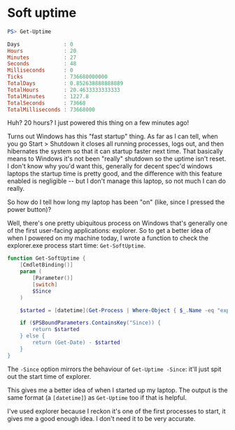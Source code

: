 # Soft uptime

```powershell
PS> Get-Uptime

Days              : 0
Hours             : 20
Minutes           : 27
Seconds           : 48
Milliseconds      : 0
Ticks             : 736680000000
TotalDays         : 0.852638888888889
TotalHours        : 20.4633333333333
TotalMinutes      : 1227.8
TotalSeconds      : 73668
TotalMilliseconds : 73668000
```

Huh? 20 hours? I just powered this thing on a few minutes ago!

Turns out Windows has this "fast startup" thing. As far as I can tell, when
you go Start > Shutdown it closes all running processes, logs out, and then
hibernates the system so that it can startup faster next time. That
basically means to Windows it's not been "really" shutdown so the uptime isn't
reset. I don't know why you'd want this, generally for decent spec'd windows 
laptops the startup time is pretty good, and the difference with this feature
enabled is negligible -- but I don't manage this laptop, so not much I can do
really.

So how do I tell how long my laptop has been "on" (like, since I pressed
the power button)?

Well, there's one pretty ubiquitous process on Windows that's generally one of
the first user-facing applications: explorer.
So to get a better idea of when I powered on my machine today, I wrote a
function to check the explorer.exe process start time: `Get-SoftUptime`.

```powershell
function Get-SoftUptime {
    [CmdletBinding()]
    param (
        [Parameter()]
        [switch]
        $Since
    )

    $started = [datetime](Get-Process | Where-Object { $_.Name -eq "explorer" } | Select-Object -ExpandPropety StartTime)

    if ($PSBoundParameters.ContainsKey("Since)) {
        return $started
    } else {
        return (Get-Date) - $started
    }
}
```

The `-Since` option mirrors the behaviour of `Get-Uptime -Since`: it'll just
spit out the start time of explorer.

This gives me a better idea of when I started up my laptop. The output is the
same format (a `[datetime]`) as `Get-Uptime` too if that is helpful. 

I've used explorer because I reckon it's one of the first processes to start,
it gives me a good enough idea. I don't need it to be very accurate.